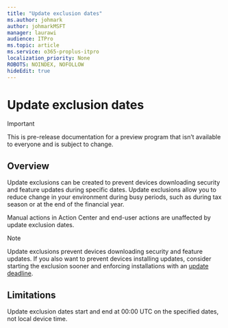 ```yaml
---
title: "Update exclusion dates"
ms.author: johmark
author: johmarkMSFT
manager: laurawi
audience: ITPro
ms.topic: article
ms.service: o365-proplus-itpro
localization_priority: None
ROBOTS: NOINDEX, NOFOLLOW
hideEdit: true
---
```


# Update exclusion dates

> [!IMPORTANT]
> This is pre-release documentation for a preview program that isn’t available to everyone and is subject to change.

## Overview

Update exclusions can be created to prevent devices downloading security and feature updates during specific dates. Update exclusions allow you to reduce change in your environment during busy periods, such as during tax season or at the end of the financial year.

Manual actions in Action Center and end-user actions are unaffected by update exclusion dates.

> [!NOTE]
> Update exclusions prevent devices downloading security and feature updates. If you also want to prevent devices installing updates, consider starting the exclusion sooner and enforcing installations with an [update deadline](update-deadline.md).

## Limitations

Update exclusion dates start and end at 00:00 UTC on the specified dates, not local device time.

